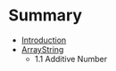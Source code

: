 # Summary

* [Introduction](introduction.md)
* [ArrayString](arraystring.md)
   * 1.1 Additive Number

